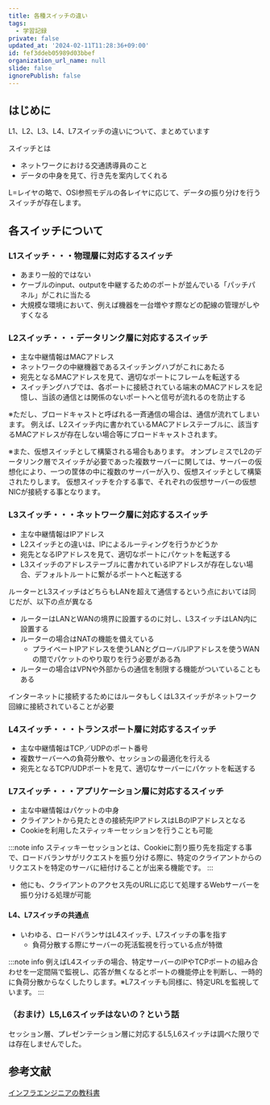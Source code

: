 ```yaml
---
title: 各種スイッチの違い
tags:
  - 学習記録
private: false
updated_at: '2024-02-11T11:28:36+09:00'
id: fef3ddeb05989d03bbef
organization_url_name: null
slide: false
ignorePublish: false
---
```


## はじめに

L1、L2、L3、L4、L7スイッチの違いについて、まとめています

スイッチとは

- ネットワークにおける交通誘導員のこと
- データの中身を見て、行き先を案内してくれる

L=レイヤの略で、OSI参照モデルの各レイヤに応じて、データの振り分けを行うスイッチが存在します。

## 各スイッチについて

### L1スイッチ・・・物理層に対応するスイッチ

- あまり一般的ではない
- ケーブルのinput、outputを中継するためのポートが並んでいる「パッチパネル」がこれに当たる
- 大規模な環境において、例えば機器を一台増やす際などの配線の管理がしやすくなる

### L2スイッチ・・・データリンク層に対応するスイッチ

- 主な中継情報はMACアドレス
- ネットワークの中継機器であるスイッチングハブがこれにあたる
- 宛先となるMACアドレスを見て、適切なポートにフレームを転送する
- スイッチングハブでは、各ポートに接続されている端末のMACアドレスを記憶し、当該の通信とは関係のないポートへと信号が流れるのを防止する

※ただし、ブロードキャストと呼ばれる一斉通信の場合は、通信が流れてしまいます。
例えば、L2スイッチ内に書かれているMACアドレステーブルに、該当するMACアドレスが存在しない場合等にブロードキャストされます。

※また、仮想スイッチとして構築される場合もあります。
オンプレミスでL2のデータリンク層でスイッチが必要であった複数サーバーに関しては、サーバーの仮想化により、一つの筐体の中に複数のサーバーが入り、仮想スイッチとして構築されたりします。
仮想スイッチを介する事で、それぞれの仮想サーバーの仮想NICが接続する事となります。

### L3スイッチ・・・ネットワーク層に対応するスイッチ

- 主な中継情報はIPアドレス
- L2スイッチとの違いは、IPによるルーティングを行うかどうか
- 宛先となるIPアドレスを見て、適切なポートにパケットを転送する
- L3スイッチのアドレステーブルに書かれているIPアドレスが存在しない場合、デフォルトルートに繋がるポートへと転送する

ルーターとL3スイッチはどちらもLANを超えて通信するという点においては同じだが、以下の点が異なる

- ルーターはLANとWANの境界に設置するのに対し、L3スイッチはLAN内に設置する
- ルーターの場合はNATの機能を備えている
  - プライベートIPアドレスを使うLANとグローバルIPアドレスを使うWANの間でパケットのやり取りを行う必要がある為
- ルーターの場合はVPNや外部からの通信を制限する機能がついていることもある

インターネットに接続するためにはルータもしくはL3スイッチがネットワーク回線に接続されていることが必要

### L4スイッチ・・・トランスポート層に対応するスイッチ

- 主な中継情報はTCP／UDPのポート番号
- 複数サーバーへの負荷分散や、セッションの最適化を行える
- 宛先となるTCP/UDPポートを見て、適切なサーバーにパケットを転送する

### L7スイッチ・・・アプリケーション層に対応するスイッチ

- 主な中継情報はパケットの中身
- クライアントから見たときの接続先IPアドレスはLBのIPアドレスとなる
- Cookieを利用したスティッキーセッションを行うことも可能

:::note info
スティッキーセッションとは、Cookieに割り振り先を指定する事で、ロードバランサがリクエストを振り分ける際に、特定のクライアントからのリクエストを特定のサーバに紐付けることが出来る機能です。
:::

- 他にも、クライアントのアクセス先のURLに応じて処理するWebサーバーを振り分ける処理が可能

#### L4、L7スイッチの共通点

- いわゆる、ロードバランサはL4スイッチ、L7スイッチの事を指す
  - 負荷分散する際にサーバーの死活監視を行っている点が特徴

:::note info
例えばL4スイッチの場合、特定サーバーのIPやTCPポートの組み合わせを一定間隔で監視し、応答が無くなるとポートの機能停止を判断し、一時的に負荷分散からなくしたりします。※L7スイッチも同様に、特定URLを監視しています。
:::

### （おまけ）L5,L6スイッチはないの？という話

セッション層、プレゼンテーション層に対応するL5,L6スイッチは調べた限りでは存在しませんでした。

## 参考文献

[インフラエンジニアの教科書](https://www.c-r.com/book/detail/935)

